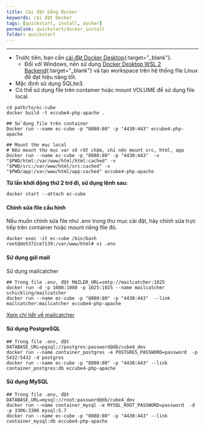 ```yaml
---
title: Cài đặt bằng Docker
keywords: cài đặt Docker
tags: [quickstart, install, docker]
permalink: quickstart/docker_install
folder: quickstart
---
```


---

+ Trước tiên, bạn cần [cài đặt Docker Desktop](https://hub.docker.com){:target="_blank"}.
  + Đối với Windows, nên sử dụng [Docker Desktop WSL 2 Backend](https://docs.docker.jp/docker-for-windows/wsl.html#docker-desktop-wsl-2){:target="_blank"} và tạo workspace trên hệ thống file Linux để đạt hiệu năng tốt.
+ Mặc định sử dụng SQLite3.
+ Có thể sử dụng file trên container hoặc mount VOLUME để sử dụng file local.

```shell
cd path/to/ec-cube
docker build -t eccube4-php-apache .

## Sử dụng file trên container
Docker run --name ec-cube -p "8080:80" -p "4430:443" eccube4-php-apache

## Mount thư mục local
# Nếu mount thư mục var sẽ rất chậm, chỉ nên mount src, html, app
Docker run --name ec-cube -p "8080:80" -p "4430:443"  -v "$PWD/html:/var/www/html/html:cached" -v "$PWD/src:/var/www/html/src:cached" -v "$PWD/app:/var/www/html/app:cached" eccube4-php-apache
```

**Từ lần khởi động thứ 2 trở đi, sử dụng lệnh sau:**

```shell
docker start --attach ec-cube
```

#### Chỉnh sửa file cấu hình

Nếu muốn chỉnh sửa file như .env trong thư mục cài đặt, hãy chỉnh sửa trực tiếp trên container hoặc mount riêng file đó.

```shell
docker exec -it ec-cube /bin/bash
root@de5372ce7139:/var/www/html# vi .env
```

#### Sử dụng gửi mail

Sử dụng mailcatcher

```shell
## Trong file .env, đặt MAILER_URL=smtp://mailcatcher:1025
docker run -d -p 1080:1080 -p 1025:1025 --name mailcatcher schickling/mailcatcher
docker run --name ec-cube -p "8080:80" -p "4430:443"  --link mailcatcher:mailcatcher eccube4-php-apache
```

[Xem chi tiết về mailcatcher](/development-tools/mail-catcher)

#### Sử dụng PostgreSQL

```shell
## Trong file .env, đặt DATABASE_URL=pgsql://postgres:password@db/cube4_dev
docker run --name container_postgres -e POSTGRES_PASSWORD=password  -p 5432:5432 -d postgres
docker run --name ec-cube -p "8080:80" -p "4430:443" --link container_postgres:db eccube4-php-apache
```

#### Sử dụng MySQL

```shell
## Trong file .env, đặt DATABASE_URL=mysql://root:password@db/cube4_dev
docker run --name container_mysql -e MYSQL_ROOT_PASSWORD=password  -d -p 3306:3306 mysql:5.7
docker run --name ec-cube -p "8080:80" -p "4430:443" --link container_mysql:db eccube4-php-apache
```
